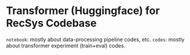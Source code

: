 # Transformer (Huggingface) for RecSys Codebase

`notebook`: mostly about data-processing pipeline codes, etc.
`codes`: mostly about transformer experiment (train+eval) codes.

